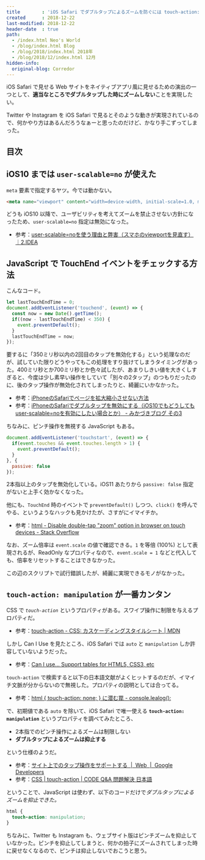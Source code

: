 ```yaml
---
title        : 'iOS Safari でダブルタップによるズームを防ぐには touch-action: manipulation が一番簡単'
created      : 2018-12-22
last-modified: 2018-12-22
header-date  : true
path:
  - /index.html Neo's World
  - /blog/index.html Blog
  - /blog/2018/index.html 2018年
  - /blog/2018/12/index.html 12月
hidden-info:
  original-blog: Corredor
---
```


iOS Safari で見せる Web サイトをネイティブアプリ風に見せるための演出の一つとして、**適当なところでダブルタップした時にズームしない**ことを実現したい。

Twitter や Instagram を iOS Safari で見るとそのような動きが実現されているので、何かやり方はあるんだろうなぁーと思ったのだけど、かなり手こずってしまった。

## 目次

## iOS10 までは `user-scalable=no` が使えた

`meta` 要素で指定するヤツ。今では動かない。

```html
<meta name="viewport" content="width=device-width, initial-scale=1.0, minimum-scale=1.0, maximum-scale=1.0, user-scalable=no">
```

どうも iOS10 以降で、ユーザビリティを考えてズームを禁止させない方針になったため、`user-scalable=no` 指定は無効になった。

- 参考：[user-scalable=noを使う理由と弊害（スマホのviewportを見直す）｜2.IDEA](http://2ndidea.com/accessibility/pros-cons-of-user-scalable-no/)

## JavaScript で TouchEnd イベントをチェックする方法

こんなコード。

```javascript
let lastTouchEndTime = 0;
document.addEventListener('touchend', (event) => {
  const now = new Date().getTime();
  if((now - lastTouchEndTime) < 350) {
    event.preventDefault();
  }
  lastTouchEndTime = now;
});
```

要するに「350ミリ秒以内の2回目のタップを無効化する」という処理なのだが、試していた限りどうやってもこの処理をすり抜けてしまうタイミングがあった。400ミリ秒とか700ミリ秒とか色々試したが、あまりしきい値を大きくしすぎると、今度は少し素早い操作をしていて「別々の2タップ」のつもりだったのに、後のタップ操作が無効化されてしまったりと、綺麗にいかなかった。

- 参考：[iPhoneのSafariでページを拡大縮小させない方法](http://iphone.f-tools.net/html5/Kakudai-Kinsi.html)
- 参考：[iPhoneのSafariでダブルタップを無効にする（iOS10でもどうしてもuser-scalable=noを有効にしたい場合とか） - みかづきブログ その3](http://kimizuka.hatenablog.com/entry/2016/07/29/110931)

ちなみに、ピンチ操作を無視する JavaScript もある。

```javascript
document.addEventListener('touchstart', (event) => {
  if(event.touches && event.touches.length > 1) {
    event.preventDefault();
  }
}, {
  passive: false
});
```

2本指以上のタップを無効化している。iOS11 あたりから `passive: false` 指定がないと上手く効かなくなった。

他にも、`TouchEnd` 時のイベントで `preventDefault()` しつつ、`click()` を呼んでやる、というようなハックも見かけたが、さすがにイマイチか。

- 参考：[html - Disable double-tap "zoom" option in browser on touch devices - Stack Overflow](https://stackoverflow.com/questions/10614481/disable-double-tap-zoom-option-in-browser-on-touch-devices)

なお、ズーム倍率は `event.scale` の値で確認できる。`1` を等倍 (100%) として表現されるが、ReadOnly なプロパティなので、`event.scale = 1` などと代入しても、倍率をリセットすることはできなかった。

この辺のスクリプトで試行錯誤したが、綺麗に実現できるモノがなかった。

## `touch-action: manipulation` が一番カンタン

CSS で *`touch-action`* というプロパティがある。スワイプ操作に制限を与えるプロパティだ。

- 参考：[touch-action - CSS: カスケーディングスタイルシート | MDN](https://developer.mozilla.org/ja/docs/Web/CSS/touch-action)

しかし Can I Use を見たところ、iOS Safari では `auto` と `manipulation` しか許容していないようだった。

- 参考：[Can I use... Support tables for HTML5, CSS3, etc](https://caniuse.com/#feat=css-touch-action)

`touch-action` で検索すると以下の日本語文献がよくヒットするのだが、イマイチ文脈が分からないので無視した。プロパティの説明としては合ってる。

- 参考：[html { touch-action: none; } に潜む罠 - console.lealog();](https://lealog.hateblo.jp/entry/2015/02/19/124748)

で、初期値である `auto` を除いて、iOS Safari で唯一使える **`touch-action: manipulation`** というプロパティを調べてみたところ、

- 2本指でのピンチ操作によるズームは制限しない
- **ダブルタップによるズームは抑止する**

という仕様のようだ。

- 参考：[サイト上でのタップ操作をサポートする  |  Web  |  Google Developers](https://developers.google.com/web/fundamentals/design-and-ux/input/touch/?hl=ja)
- 参考：[CSS | touch-action | CODE Q&A 問題解決 日本語](https://code.i-harness.com/ja/docs/css/touch-action)

ということで、JavaScript は使わず、以下のコードだけで*ダブルタップによるズームを抑止できた。*

```css
html {
  touch-action: manipulation;
}
```

ちなみに、Twitter も Instagram も、ウェブサイト版はピンチズームを抑止していなかった。ピンチを抑止してしまうと、何かの拍子にズームされてしまった時に戻せなくなるので、ピンチは抑止しないでおこうと思う。
